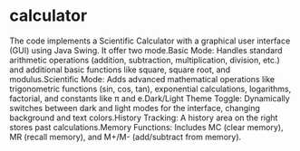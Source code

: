 # calculator
The code implements a Scientific Calculator with a graphical user interface (GUI) using Java Swing. It offer two mode.Basic Mode: Handles standard arithmetic operations (addition, subtraction, multiplication, division, etc.) and additional basic functions like square, square root, and modulus.Scientific Mode: Adds advanced mathematical operations like trigonometric functions (sin, cos, tan), exponential calculations, logarithms, factorial, and constants like π and e.Dark/Light Theme Toggle: Dynamically switches between dark and light modes for the interface, changing background and text colors.History Tracking: A history area on the right stores past calculations.Memory Functions: Includes MC (clear memory), MR (recall memory), and M+/M- (add/subtract from memory).
